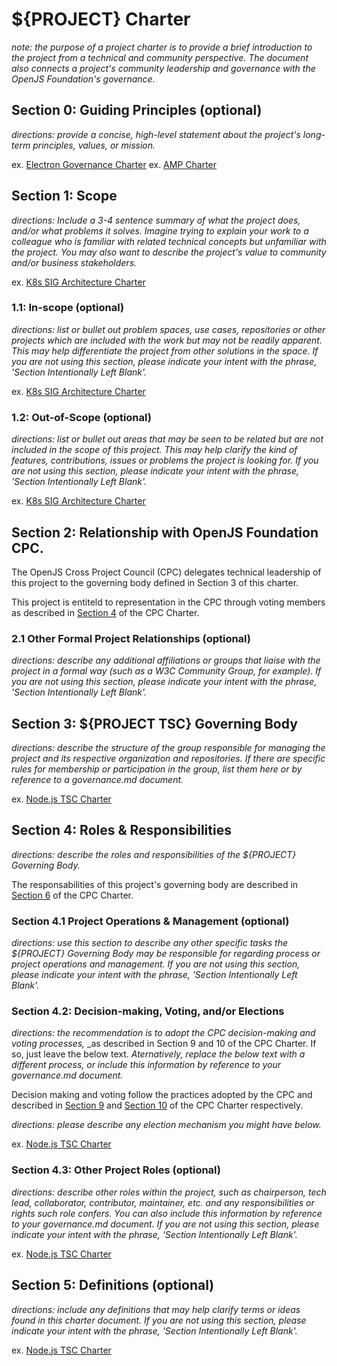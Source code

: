 # ${PROJECT} Charter

_note: the purpose of a project charter is to provide a brief introduction_
_to the project from a technical and community perspective. The_ 
_document also connects a project's community leadership and governance with the_
_OpenJS Foundation's governance._

## Section 0: Guiding Principles (optional)

_directions: provide a concise, high-level statement about_
_the project's long-term principles, values, or mission._

ex. [Electron Governance Charter](https://github.com/electron/governance/tree/main/charter#core-values)
ex. [AMP Charter](https://github.com/ampproject/meta/blob/main/CHARTER.md#section-0-guiding-principles-optional)

## Section 1: Scope

_directions: Include a 3-4 sentence summary of what the project does,_
_and/or what problems it solves. Imagine trying to explain your work_
_to a colleague who is familiar with related technical concepts but unfamiliar_
_with the project. You may also want to describe the project's value to community_
_and/or business stakeholders._

ex. [K8s SIG Architecture Charter](https://github.com/kubernetes/community/blob/HEAD/sig-architecture/charter.md#scope)

### 1.1: In-scope (optional)

_directions: list or bullet out problem spaces, use cases, repositories_
_or other projects which are included with the work but may not be readily_
_apparent. This may help differentiate the project from other solutions in the_
_space. If you are not using this section, please indicate your intent with the_
_phrase, 'Section Intentionally Left Blank'._

ex. [K8s SIG Architecture Charter](https://github.com/kubernetes/community/blob/HEAD/sig-architecture/charter.md#in-scope)

### 1.2: Out-of-Scope (optional)

_directions: list or bullet out areas that may be seen to be related but are_
_not included in the scope of this project. This may help clarify the kind of_
_features, contributions, issues or problems the project is looking for._
_If you are not using this section, please indicate your intent with the_
_phrase, 'Section Intentionally Left Blank'._

ex. [K8s SIG Architecture Charter](https://github.com/kubernetes/community/blob/HEAD/sig-architecture/charter.md#out-of-scope)

## Section 2: Relationship with OpenJS Foundation CPC.

The OpenJS Cross Project Council (CPC) delegates technical leadership of this project to the governing body defined in Section 3 of this charter.

This project is entiteld to representation in the CPC through voting members as described in [Section 4](https://github.com/openjs-foundation/cross-project-council/blob/main/CPC-CHARTER.md#voting-members) of the CPC Charter.

### 2.1 Other Formal Project Relationships (optional)

_directions: describe any additional affiliations or groups that liaise with_
_the project in a formal way (such as a W3C Community Group, for example)._ 
_If you are not using this section, please indicate your intent with the_
_phrase, 'Section Intentionally Left Blank'._

## Section 3: ${PROJECT TSC} Governing Body

_directions: describe the structure of the group responsible for managing_
_the project and its respective organization and repositories. If there are_
_specific rules for membership or participation in the group, list them here or_
_by reference to a governance.md document._

ex. [Node.js TSC Charter](https://github.com/nodejs/TSC/blob/HEAD/TSC-Charter.md#section-3-establishment-of-the-tsc)

## Section 4: Roles & Responsibilities 

_directions: describe the roles and responsibilities of the ${PROJECT} Governing Body._

The responsabilities of this project's governing body are described in [Section 6](https://github.com/openjs-foundation/cross-project-council/blob/main/CPC-CHARTER.md#section-6-non-responsibilities-of-the-cpc) of the CPC Charter.

### Section 4.1 Project Operations & Management (optional)

_directions: use this section to describe any other specific tasks the_
_${PROJECT} Governing Body may be responsible for regarding process or project_
_operations and management. If you are not using this section, please indicate_
_your intent with the phrase, 'Section Intentionally Left Blank'._

### Section 4.2: Decision-making, Voting, and/or Elections

_directions: the recommendation is to adopt the CPC decision-making and voting processes,_
_as described in Section 9 and 10 of the CPC Charter. If so, just leave the below text.
_Aternatively, replace the below text with a different process, or include this information_
_by reference to your governance.md document._

Decision making and voting follow the practices adopted by the CPC and described in [Section 9](https://github.com/openjs-foundation/cross-project-council/blob/main/CPC-CHARTER.md#section-9-decision-making) and [Section 10](https://github.com/openjs-foundation/cross-project-council/blob/main/CPC-CHARTER.md#section-10-voting) of the CPC Charter respectively.

_directions: please describe any election mechanism you might have below._

ex. [Node.js TSC Charter](https://github.com/nodejs/TSC/blob/HEAD/TSC-Charter.md#section-6-elections)

### Section 4.3: Other Project Roles (optional)

_directions: describe other roles within the project, such as chairperson,_
_tech lead, collaborator, contributor, maintainer, etc. and any responsibilities or_
_rights such role confers. You can also include this information by_
_reference to your governance.md document._
_If you are not using this section, please indicate your intent with the_
_phrase, 'Section Intentionally Left Blank'._

ex. [Node.js TSC Charter](https://github.com/nodejs/TSC/blob/HEAD/TSC-Charter.md#section-8-project-roles)

## Section 5: Definitions (optional)

_directions: include any definitions that may help clarify terms or ideas found_
_in this charter document. If you are not using this section, please indicate_ 
_your intent with the phrase, 'Section Intentionally Left Blank'._

ex. [Node.js TSC Charter](https://github.com/nodejs/TSC/blob/HEAD/TSC-Charter.md#section-9-definitions)

